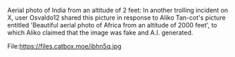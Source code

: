 Aerial photo of India from an altitude of 2 feet: In another trolling incident on X, user Osvaldo12 shared this picture in response to Aliko Tan-cot's picture entitled 'Beautiful aerial photo of Africa from an altitude of 2000 feet', to which Aliko claimed that the image was fake and A.I. generated.

File:https://files.catbox.moe/ibhn5q.jpg